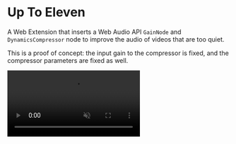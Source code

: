 # Up To Eleven

A Web Extension that inserts a Web Audio API `GainNode` and `DynamicsCompressor`
node to improve the audio of videos that are too quiet.

This is a proof of concept: the input gain to the compressor is fixed, and the
compressor parameters are fixed as well.

<video autoplay muted src="https://i.giphy.com/media/5MGFEJS7FIxK8/giphy.mp4"></video>
